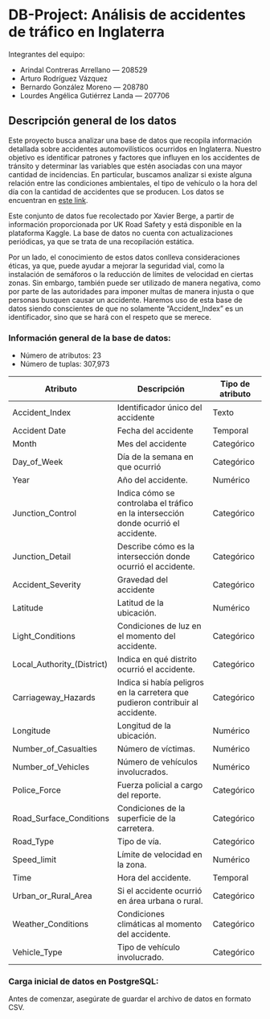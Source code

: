 
# DB-Project: Análisis de accidentes de tráfico en Inglaterra 

Integrantes del equipo: 
- Arindal Contreras Arrellano — 208529
- Arturo Rodríguez Vázquez 
- Bernardo González Moreno — 208780
- Lourdes Angélica Gutiérrez Landa — 207706
## Descripción general de los datos 
Este proyecto busca analizar una base de datos que recopila información detallada sobre accidentes automovilísticos ocurridos en Inglaterra. Nuestro objetivo es identificar patrones y factores que influyen en los accidentes de tránsito y determinar las variables que estén asociadas con una mayor cantidad de incidencias. En particular, buscamos analizar si existe alguna relación entre las condiciones ambientales, el tipo de vehículo o la hora del día con la cantidad de accidentes que se producen. Los datos se encuentran en [este link](https://www.kaggle.com/datasets/xavierberge/road-accident-dataset?resource=download).

Este conjunto de datos fue recolectado por Xavier Berge, a partir de información proporcionada por UK Road Safety y está disponible en la plataforma Kaggle. La base de datos no cuenta con actualizaciones periódicas, ya que se trata de una recopilación estática.

Por un lado, el conocimiento de estos datos conlleva consideraciones éticas, ya que, puede ayudar a mejorar la seguridad vial, como la instalación de semáforos o la reducción de límites de velocidad en ciertas zonas. Sin embargo, también puede ser utilizado de manera negativa, como por parte de las autoridades para imponer multas de manera injusta o que personas busquen causar un accidente. Haremos uso de esta base de datos siendo conscientes de que no solamente “Accident_Index” es un identificador, sino que se hará con el respeto que se merece. 
### Información general de la base de datos: 
- Número de atributos: 23
- Número de tuplas: 307,973
  
| **Atributo** | **Descripción** | **Tipo de atributo** |
|-------------|---------------|----------------|
| Accident_Index | Identificador único del accidente | Texto|
| Accident Date | Fecha del accidente | Temporal |
| Month | Mes del accidente | Categórico |
| Day_of_Week | Día de la semana en que ocurrió | Categórico |
| Year | Año del accidente. | Numérico |
| Junction_Control | Indica cómo se controlaba el tráfico en la intersección donde ocurrió el accidente. | Categórico |
| Junction_Detail | Describe cómo es la intersección donde ocurrió el accidente. | Categórico |
| Accident_Severity | Gravedad del accidente | Categórico |
| Latitude | Latitud de la ubicación. | Numérico |
| Light_Conditions | Condiciones de luz en el momento del accidente. | Categórico |
| Local_Authority_(District) | Indica en qué distrito ocurrió el accidente. | Categórico |
| Carriageway_Hazards | Indica si había peligros en la carretera que pudieron contribuir al accidente. | Categórico |
| Longitude | Longitud de la ubicación. | Numérico |
| Number_of_Casualties | Número de víctimas. | Numérico |
| Number_of_Vehicles | Número de vehículos involucrados. | Numérico |
| Police_Force | Fuerza policial a cargo del reporte. | Categórico |
| Road_Surface_Conditions | Condiciones de la superficie de la carretera. | Categórico |
| Road_Type | Tipo de vía. | Categórico |
| Speed_limit | Límite de velocidad en la zona. | Numérico |
| Time | Hora del accidente. | Temporal |
| Urban_or_Rural_Area | Si el accidente ocurrió en área urbana o rural. | Categórico |
| Weather_Conditions | Condiciones climáticas al momento del accidente. | Categórico |
| Vehicle_Type | Tipo de vehículo involucrado. | Categórico |

### Carga inicial de datos en PostgreSQL: 
Antes de comenzar, asegúrate de guardar el archivo de datos en formato CSV.
